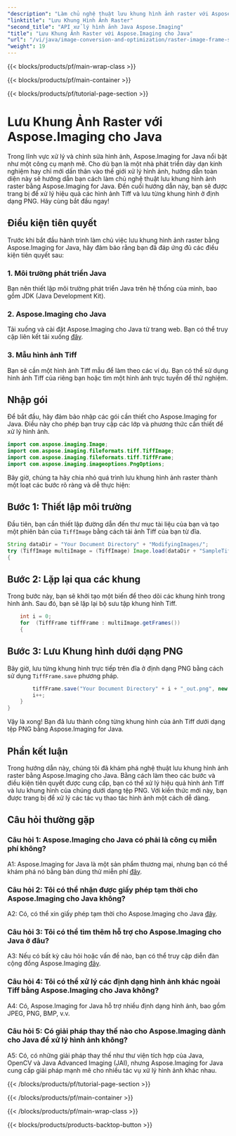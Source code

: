 ```yaml
---
"description": "Làm chủ nghệ thuật lưu khung hình ảnh raster với Aspose.Imaging cho Java. Học cách xử lý hiệu quả hình ảnh Tiff và lưu từng khung hình ở định dạng PNG."
"linktitle": "Lưu Khung Hình Ảnh Raster"
"second_title": "API xử lý hình ảnh Java Aspose.Imaging"
"title": "Lưu Khung Ảnh Raster với Aspose.Imaging cho Java"
"url": "/vi/java/image-conversion-and-optimization/raster-image-frame-saving/"
"weight": 19
---
```


{{< blocks/products/pf/main-wrap-class >}}

{{< blocks/products/pf/main-container >}}

{{< blocks/products/pf/tutorial-page-section >}}

# Lưu Khung Ảnh Raster với Aspose.Imaging cho Java

Trong lĩnh vực xử lý và chỉnh sửa hình ảnh, Aspose.Imaging for Java nổi bật như một công cụ mạnh mẽ. Cho dù bạn là một nhà phát triển dày dạn kinh nghiệm hay chỉ mới dấn thân vào thế giới xử lý hình ảnh, hướng dẫn toàn diện này sẽ hướng dẫn bạn cách làm chủ nghệ thuật lưu khung hình ảnh raster bằng Aspose.Imaging for Java. Đến cuối hướng dẫn này, bạn sẽ được trang bị để xử lý hiệu quả các hình ảnh Tiff và lưu từng khung hình ở định dạng PNG. Hãy cùng bắt đầu ngay!

## Điều kiện tiên quyết

Trước khi bắt đầu hành trình làm chủ việc lưu khung hình ảnh raster bằng Aspose.Imaging for Java, hãy đảm bảo rằng bạn đã đáp ứng đủ các điều kiện tiên quyết sau:

### 1. Môi trường phát triển Java
Bạn nên thiết lập môi trường phát triển Java trên hệ thống của mình, bao gồm JDK (Java Development Kit).

### 2. Aspose.Imaging cho Java
Tải xuống và cài đặt Aspose.Imaging cho Java từ trang web. Bạn có thể truy cập liên kết tải xuống [đây](https://releases.aspose.com/imaging/java/).

### 3. Mẫu hình ảnh Tiff
Bạn sẽ cần một hình ảnh Tiff mẫu để làm theo các ví dụ. Bạn có thể sử dụng hình ảnh Tiff của riêng bạn hoặc tìm một hình ảnh trực tuyến để thử nghiệm.

## Nhập gói

Để bắt đầu, hãy đảm bảo nhập các gói cần thiết cho Aspose.Imaging for Java. Điều này cho phép bạn truy cập các lớp và phương thức cần thiết để xử lý hình ảnh.

```java
import com.aspose.imaging.Image;
import com.aspose.imaging.fileformats.tiff.TiffImage;
import com.aspose.imaging.fileformats.tiff.TiffFrame;
import com.aspose.imaging.imageoptions.PngOptions;
```

Bây giờ, chúng ta hãy chia nhỏ quá trình lưu khung hình ảnh raster thành một loạt các bước rõ ràng và dễ thực hiện:

## Bước 1: Thiết lập môi trường

Đầu tiên, bạn cần thiết lập đường dẫn đến thư mục tài liệu của bạn và tạo một phiên bản của `TiffImage` bằng cách tải ảnh Tiff của bạn từ đĩa.

```java
String dataDir = "Your Document Directory" + "ModifyingImages/";
try (TiffImage multiImage = (TiffImage) Image.load(dataDir + "SampleTiff1.tiff"))
{
```

## Bước 2: Lặp lại qua các khung

Trong bước này, bạn sẽ khởi tạo một biến để theo dõi các khung hình trong hình ảnh. Sau đó, bạn sẽ lặp lại bộ sưu tập khung hình Tiff.

```java
    int i = 0;
    for  (TiffFrame tiffFrame : multiImage.getFrames())
    {
```

## Bước 3: Lưu Khung hình dưới dạng PNG

Bây giờ, lưu từng khung hình trực tiếp trên đĩa ở định dạng PNG bằng cách sử dụng `TiffFrame.save` phương pháp.

```java
        tiffFrame.save("Your Document Directory" + i + "_out.png", new PngOptions());
        i++;
    }
}
```

Vậy là xong! Bạn đã lưu thành công từng khung hình của ảnh Tiff dưới dạng tệp PNG bằng Aspose.Imaging for Java.

## Phần kết luận

Trong hướng dẫn này, chúng tôi đã khám phá nghệ thuật lưu khung hình ảnh raster bằng Aspose.Imaging cho Java. Bằng cách làm theo các bước và điều kiện tiên quyết được cung cấp, bạn có thể xử lý hiệu quả hình ảnh Tiff và lưu khung hình của chúng dưới dạng tệp PNG. Với kiến thức mới này, bạn được trang bị để xử lý các tác vụ thao tác hình ảnh một cách dễ dàng.

## Câu hỏi thường gặp

### Câu hỏi 1: Aspose.Imaging cho Java có phải là công cụ miễn phí không?

A1: Aspose.Imaging for Java là một sản phẩm thương mại, nhưng bạn có thể khám phá nó bằng bản dùng thử miễn phí [đây](https://releases.aspose.com/).

### Câu hỏi 2: Tôi có thể nhận được giấy phép tạm thời cho Aspose.Imaging cho Java không?

A2: Có, có thể xin giấy phép tạm thời cho Aspose.Imaging cho Java [đây](https://purchase.aspose.com/temporary-license/).

### Câu hỏi 3: Tôi có thể tìm thêm hỗ trợ cho Aspose.Imaging cho Java ở đâu?

A3: Nếu có bất kỳ câu hỏi hoặc vấn đề nào, bạn có thể truy cập diễn đàn cộng đồng Aspose.Imaging [đây](https://forum.aspose.com/).

### Câu hỏi 4: Tôi có thể xử lý các định dạng hình ảnh khác ngoài Tiff bằng Aspose.Imaging cho Java không?

A4: Có, Aspose.Imaging for Java hỗ trợ nhiều định dạng hình ảnh, bao gồm JPEG, PNG, BMP, v.v.

### Câu hỏi 5: Có giải pháp thay thế nào cho Aspose.Imaging dành cho Java để xử lý hình ảnh không?

A5: Có, có những giải pháp thay thế như thư viện tích hợp của Java, OpenCV và Java Advanced Imaging (JAI), nhưng Aspose.Imaging for Java cung cấp giải pháp mạnh mẽ cho nhiều tác vụ xử lý hình ảnh khác nhau.

{{< /blocks/products/pf/tutorial-page-section >}}

{{< /blocks/products/pf/main-container >}}

{{< /blocks/products/pf/main-wrap-class >}}

{{< blocks/products/products-backtop-button >}}